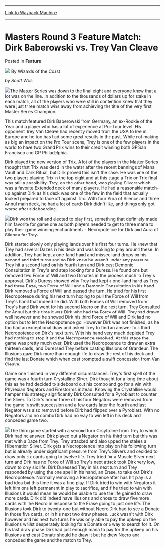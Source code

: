 
---
[Link to Wayback Machine](https://web.archive.org/web/20220629124351/https://magic.wizards.com/en/articles/archive/feature/masters-round-3-feature-match-dirk-baberowski-vs-trey-van-cleave-2000-01-01)

[_metadata_:wayback_url]:- "https://magic.wizards.com/en/articles/archive/feature/masters-round-3-feature-match-dirk-baberowski-vs-trey-van-cleave-2000-01-01"
[_metadata_:wayback_raw_url]:- "https://web.archive.org/web/20220629124351id_/https://magic.wizards.com/en/articles/archive/feature/masters-round-3-feature-match-dirk-baberowski-vs-trey-van-cleave-2000-01-01"
[_metadata_:wayback_capture_timestamp]:- "2022-06-29 12:43:51+00:00"
[_metadata_:description]:- "by Scott Wills The Master Series was down to the final eight and everyone knew that a lot was on the line. In addition to the thousands of dollars up for stake in each match, all of the players who were still in contention knew that they were just three match wins away from achieving the title of the very first Master Series Champion. This match featured Dirk Baberowski from"
[_metadata_:generator]:- "Drupal 7 (http://drupal.org)"
---


Masters Round 3 Feature Match: Dirk Baberowski vs. Trey Van Cleave
==================================================================



 Posted in **Feature**







![](https://media.magic.wizards.com/styles/auth_small/public/images/person/wizards_author.jpg)
By Wizards of the Coast











*by Scott Wills*


![](https://media.magic.wizards.com/image_legacy_migration/sideboard/MASTERSNY00/Images/760.jpg)The Master Series was down to the final eight and everyone knew that a lot was on the line. In addition to the thousands of dollars up for stake in each match, all of the players who were still in contention knew that they were just three match wins away from achieving the title of the very first Master Series Champion. 



This match featured Dirk Baberowski from Germany, an ex-Rookie of the Year and a player who has a lot of experience at Pro-Tour level. His opponent Trey Van Cleave had recently moved from the USA to live in Europe and he too has had some great results in the past. While not making as big an impact on the Pro Tour scene, Trey is one of the few players in the world to have two Grand Prix wins to their credit winning both GP San Francisco and GP Philadelphia.



Dirk played the new version of Trix. A lot of the players in the Master Series thought that Trix was dead in the water after the recent bannings of Mana Vault and Dark Ritual, but Dirk proved this isn't the case. He was one of the two players playing Trix in the top eight and at this stage a Trix on Trix final was still a possibility. Trey, on the other hand, was playing Slivers which was a favorite Extended deck of many players. He had a reasonable match-up against Dirk as his deck was one of the few in the field that actually looked prepared to face off against Trix. With four Aura of Silence and three Annul main deck, he had a lot of cards Dirk didn't like, and things only got worse after sideboarding.



![](https://media.magic.wizards.com/image_legacy_migration/sideboard/MASTERSNY00/Images/762.jpg)Dirk won the roll and elected to play first, something that definitely made him favorite for game one as both players needed to get to three mana to play their game winning enchantments - Necropotence for Dirk and Aura of Silence for Trey.



Dirk started slowly only playing lands over his first four turns. He knew that Trey had several Dazes in his deck and was looking to play around these. In addition, Trey had kept a one-land hand and missed land drops on his second and third turns and so Dirk knew he wasn't under any pressure. Trey hit a second land on his fourth turn and Dirk cast Demonic Consultation in Trey's end step looking for a Duress. He found one but removed two Force of Will and two Donates in the process much to Trey's approval. Dirk's Duress showed why Trey had kept a one-land hand as Trey had three Daze, two Force of Will and a Demonic Consultation in his hand. Dirk removed a Force of Will and passed the turn. He tried for his first Necropotence during his next turn hoping to pull the Force of Will from Trey's hand that indeed he did. With both Forces of Will removed from Trey's hand Dirk went for his second Necro on the next turn. Trey Consulted for Annul but this time it was Dirk who had the Force of Will. Trey had drawn well however and he showed Dirk his third Force of Will and Dirk had no option but to let the Necropotence go. However Dirk was not finished, as he too had an exceptional draw and asked Trey to find an answer to a third Necropotence on Dirk's next turn. With his hand very much depleted Trey had nothing to stop it and the Necropotence resolved. At this stage the game was pretty much over, Dirk used the Necropotence to draw an extra thirteen cards, and Duressed Trey before casting Illusions of Grandeur. The Illusions gave Dirk more than enough life to draw the rest of his deck and find the last Donate which when cast prompted a swift concession from Van Cleave.



Game one finished in very different circumstances. Trey's first spell of the game was a fourth turn Crystalline Sliver. Dirk thought for a long time about this as he had decided to sideboard out his combo and go for a win with Phyrexian Negators and Firestorms instead. Knowing the Crystalline would hamper this strategy significantly Dirk Consulted for a Pyroblast to counter the Sliver. To Dirk's horror three of his four Negators were removed from the game in swift succession and a few cards later the fourth and last Negator was also removed before Dirk had flipped over a Pyroblast. With no Negators and no combo Dirk had no way to win left in his deck and conceded game two.



![](https://media.magic.wizards.com/image_legacy_migration/sideboard/MASTERSNY00/Images/764.jpg)The third game started with a second turn Crsytalline from Trey to which Dirk had no answer. Dirk played out a Negator on his third turn but this was met with a Daze from Trey. Trey attacked and also upped the stakes a Hibernation Sliver. Dirk gets a Necropotence into play on his following turn but is already under significant pressure from Trey's Slivers and decided to draw only six cards going to twelve life. Trey tried for a Muscle Sliver next turn and Dirk has no Force of Will so Trey's next attack took Dirk very low, down to only six life. Dirk Duressed Trey in his next turn and Trey responded by using the one spell in his hand, an Erase, to take out Dirk's Necropotence. Normally removing a Necropotence after has hit play is a bad idea but this time it was a fine play. If Dirk tried to win with Negators it left him one left permanent in play to sacrifice, and if he tried to win with Illusions it would mean he would be unable to use the life gained to draw more cards. Dirk did indeed have Illusions and chose to draw five more cards with the Necro in response to the Erase going to just one life. The Illusions took Dirk to twenty-one but without Necro Dirk had to see a Donate in those five cards, or in his next two draw phases. Luck wasn't with Dirk however and his next two turns he was only able to pay the upkeep on the Illusions whilst desperately looking for a Donate or a way to search for it. On his last draw phase Dirk had just enough mana to pay for the upkeep on his Illusions and cast Donate should he draw it but he drew Necro and conceded the game and the match to Trey. 







 







